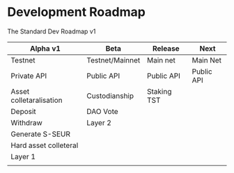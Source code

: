 # Development Roadmap

The Standard Dev Roadmap v1

| Alpha v1                | Beta            | Release     | Next       |
| ----------------------- | --------------- | ----------- | ---------- |
| Testnet                 | Testnet/Mainnet | Main net    | Main Net   |
| Private API             | Public API      | Public API  | Public API |
| Asset colletaralisation | Custodianship   | Staking TST |            |
| Deposit                 | DAO Vote        |             |            |
| Withdraw                | Layer 2         |             |            |
| Generate S-SEUR         |                 |             |            |
| Hard asset colleteral   |                 |             |            |
| Layer 1                 |                 |             |            |
|                         |                 |             |            |
